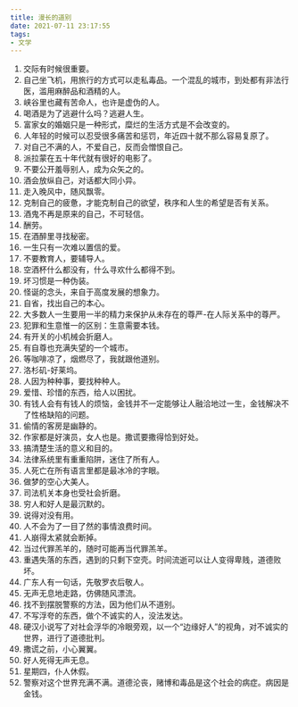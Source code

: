 ```yaml
---
title: 漫长的道别
date: 2021-07-11 23:17:55
tags:
- 文学
---
```


1. 交际有时候很重要。
2. 自己坐飞机，用旅行的方式可以走私毒品。一个混乱的城市，到处都有非法行医，滥用麻醉品和酒精的人。
3. 峡谷里也藏有苦命人，也许是虚伪的人。
4. 喝酒是为了逃避什么吗？逃避人生。
5. 富家女的婚姻只是一种形式，糜烂的生活方式是不会改变的。
6. 人年轻的时候可以忍受很多痛苦和惩罚，年近四十就不那么容易复原了。
7. 对自己不满的人，不爱自己，反而会憎恨自己。
8. 派拉蒙在五十年代就有很好的电影了。
9. 不要公开羞辱别人，成为众矢之的。
10. 酒会放纵自己，对话都大同小异。
11. 走入晚风中，随风飘零。
12. 克制自己的疲惫，才能克制自己的欲望，秩序和人生的希望是否有关系。
13. 酒鬼不再是原来的自己，不可轻信。
14. 酬劳。
15. 在酒醉里寻找秘密。
16. 一生只有一次难以置信的爱。
17. 不要教育人，要辅导人。
18. 空酒杯什么都没有，什么寻欢什么都得不到。
19. 坏习惯是一种伪装。
20. 怪诞的念头，来自于高度发展的想象力。
21. 自省，找出自己的本心。
22. 大多数人一生要用一半的精力来保护从未存在的尊严-在人际关系中的尊严。
23. 犯罪和生意惟一的区别：生意需要本钱。
24. 有开关的小机械会折磨人。
25. 有自尊也充满失望的一个城市。
26. 等咖啡凉了，烟燃尽了，我就跟他道别。
27. 洛杉矶-好莱坞。
28. 人因为种种事，要找种种人。
29. 爱惜、珍惜的东西，给人以困扰。
30. 有钱人会有有钱人的烦恼，金钱并不一定能够让人融洽地过一生，金钱解决不了性格缺陷的问题。
31. 偷情的客房是幽静的。
32. 作家都是好演员，女人也是。撒谎要撒得恰到好处。
33. 搞清楚生活的意义和目的。
34. 法律系统里有重重陷阱，迷住了所有人。
35. 人死亡在所有语言里都是最冰冷的字眼。
36. 做梦的空心大美人。
37. 司法机关本身也受社会折磨。
38. 穷人和好人是最沉默的。
39. 说得对没有用。
40. 人不会为了一目了然的事情浪费时间。
41. 人崩得太紧就会断掉。
42. 当过代罪羔羊的，随时可能再当代罪羔羊。
43. 重遇失落的东西，遇到的只剩下空壳。时间流逝可以让人变得卑贱，道德败坏。
44. 广东人有一句话，先敬罗衣后敬人。
45. 无声无息地走路，仿佛随风漂流。
46. 找不到摆脱警察的方法，因为他们从不道别。
47. 不写浮夸的东西，做个不诚实的人，没法发达。
48. 硬汉小说写了对社会浮华的冷眼旁观，以一个“边缘好人”的视角，对不诚实的世界，进行了道德批判。
49. 撒谎之前，小心翼翼。
50. 好人死得无声无息。
51. 星期四，仆人休假。
52. 警察对这个世界充满不满。道德沦丧，赌博和毒品是这个社会的病症。病因是金钱。
